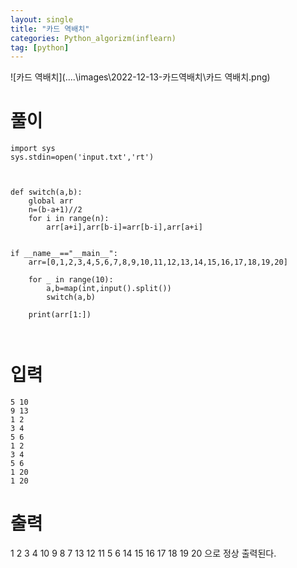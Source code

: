 ```yaml
---
layout: single
title: "카드 역배치"
categories: Python_algorizm(inflearn)
tag: [python]
---
```


![카드 역배치](..\..\images\2022-12-13-카드역배치\카드 역배치.png)

# 풀이

```pyth
import sys
sys.stdin=open('input.txt','rt')



def switch(a,b):
    global arr
    n=(b-a+1)//2
    for i in range(n):
        arr[a+i],arr[b-i]=arr[b-i],arr[a+i]
    

if __name__=="__main__":
    arr=[0,1,2,3,4,5,6,7,8,9,10,11,12,13,14,15,16,17,18,19,20]
    
    for _ in range(10):
        a,b=map(int,input().split())
        switch(a,b)

    print(arr[1:])
        
    
```

# 입력

```
5 10
9 13
1 2
3 4
5 6
1 2
3 4
5 6
1 20
1 20

```



# 출력

1 2 3 4 10 9 8 7 13 12 11 5 6 14 15 16 17 18 19 20 으로 정상 출력된다.
